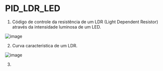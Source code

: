 # PID_LDR_LED

1. Código de controle da resistência de um LDR (Light Dependent Resistor) através da intensidade luminosa de um LED.

![image]()

2. Curva caracteristica de um LDR.

![image]()

3.
